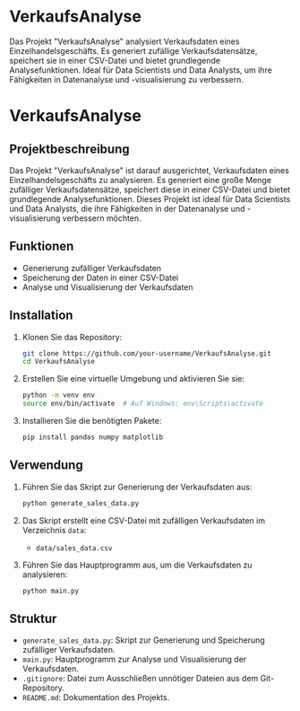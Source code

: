 # VerkaufsAnalyse
Das Projekt "VerkaufsAnalyse" analysiert Verkaufsdaten eines Einzelhandelsgeschäfts. Es generiert zufällige Verkaufsdatensätze, speichert sie in einer CSV-Datei und bietet grundlegende Analysefunktionen. Ideal für Data Scientists und Data Analysts, um ihre Fähigkeiten in Datenanalyse und -visualisierung zu verbessern.

# VerkaufsAnalyse

## Projektbeschreibung

Das Projekt "VerkaufsAnalyse" ist darauf ausgerichtet, Verkaufsdaten eines Einzelhandelsgeschäfts zu analysieren. Es generiert eine große Menge zufälliger Verkaufsdatensätze, speichert diese in einer CSV-Datei und bietet grundlegende Analysefunktionen. Dieses Projekt ist ideal für Data Scientists und Data Analysts, die ihre Fähigkeiten in der Datenanalyse und -visualisierung verbessern möchten.

## Funktionen

- Generierung zufälliger Verkaufsdaten
- Speicherung der Daten in einer CSV-Datei
- Analyse und Visualisierung der Verkaufsdaten

## Installation

1. Klonen Sie das Repository:
    ```bash
    git clone https://github.com/your-username/VerkaufsAnalyse.git
    cd VerkaufsAnalyse
    ```

2. Erstellen Sie eine virtuelle Umgebung und aktivieren Sie sie:
    ```bash
    python -m venv env
    source env/bin/activate  # Auf Windows: env\Scripts\activate
    ```

3. Installieren Sie die benötigten Pakete:
    ```bash
    pip install pandas numpy matplotlib
    ```

## Verwendung

1. Führen Sie das Skript zur Generierung der Verkaufsdaten aus:
    ```bash
    python generate_sales_data.py
    ```

2. Das Skript erstellt eine CSV-Datei mit zufälligen Verkaufsdaten im Verzeichnis `data`:
    - `data/sales_data.csv`

3. Führen Sie das Hauptprogramm aus, um die Verkaufsdaten zu analysieren:
    ```bash
    python main.py
    ```

## Struktur

- `generate_sales_data.py`: Skript zur Generierung und Speicherung zufälliger Verkaufsdaten.
- `main.py`: Hauptprogramm zur Analyse und Visualisierung der Verkaufsdaten.
- `.gitignore`: Datei zum Ausschließen unnötiger Dateien aus dem Git-Repository.
- `README.md`: Dokumentation des Projekts.
